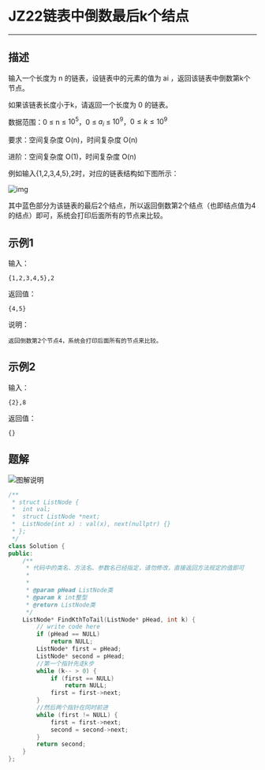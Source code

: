 # JZ22链表中倒数最后k个结点

---

## 描述

输入一个长度为 n 的链表，设链表中的元素的值为 ai ，返回该链表中倒数第k个节点。

如果该链表长度小于k，请返回一个长度为 0 的链表。

数据范围：0 $\leq$ n $\leq$ $10^5$，0 $\leq$ $a_i$ $\leq$ $10^9$，$0 \leq k \leq 10^9$

要求：空间复杂度 O(n)，时间复杂度 O(n)

进阶：空间复杂度 O(1)，时间复杂度 O(n)

例如输入{1,2,3,4,5},2时，对应的链表结构如下图所示：

![img](https://uploadfiles.nowcoder.com/images/20211105/423483716_1636084313645/5407F55227804F31F5C5D73558596F2C)

其中蓝色部分为该链表的最后2个结点，所以返回倒数第2个结点（也即结点值为4的结点）即可，系统会打印后面所有的节点来比较。

## 示例1

输入：

```
{1,2,3,4,5},2
```

返回值：

```
{4,5}
```

说明：

```
返回倒数第2个节点4，系统会打印后面所有的节点来比较。 
```

## 示例2

输入：

```
{2},8
```

返回值：

```
{}
```





## 题解

![图解说明](https://uploadfiles.nowcoder.com/images/20210918/852692412_1631932228114/2F32D17E3E7D42627FCD6C1C6D02F1AC)

```cpp
/**
 * struct ListNode {
 *	int val;
 *	struct ListNode *next;
 *	ListNode(int x) : val(x), next(nullptr) {}
 * };
 */
class Solution {
public:
    /**
     * 代码中的类名、方法名、参数名已经指定，请勿修改，直接返回方法规定的值即可
     *
     * 
     * @param pHead ListNode类 
     * @param k int整型 
     * @return ListNode类
     */
    ListNode* FindKthToTail(ListNode* pHead, int k) {
        // write code here
        if (pHead == NULL)
            return NULL;
        ListNode* first = pHead;
        ListNode* second = pHead;
        //第一个指针先走k步
        while (k-- > 0) {
            if (first == NULL)
                return NULL;
            first = first->next;
        }
        //然后两个指针在同时前进
        while (first != NULL) {
            first = first->next;
            second = second->next;
        }
        return second;
    }
};
```



